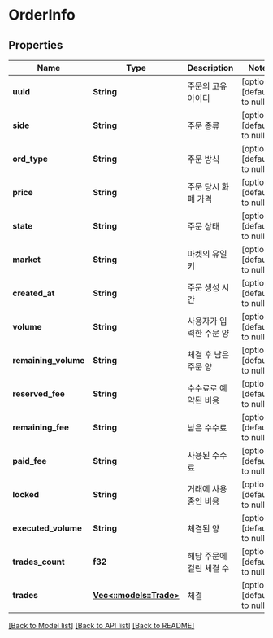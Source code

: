 # OrderInfo

## Properties
Name | Type | Description | Notes
------------ | ------------- | ------------- | -------------
**uuid** | **String** | 주문의 고유 아이디 | [optional] [default to null]
**side** | **String** | 주문 종류 | [optional] [default to null]
**ord_type** | **String** | 주문 방식 | [optional] [default to null]
**price** | **String** | 주문 당시 화폐 가격 | [optional] [default to null]
**state** | **String** | 주문 상태 | [optional] [default to null]
**market** | **String** | 마켓의 유일키 | [optional] [default to null]
**created_at** | **String** | 주문 생성 시간 | [optional] [default to null]
**volume** | **String** | 사용자가 입력한 주문 양 | [optional] [default to null]
**remaining_volume** | **String** | 체결 후 남은 주문 양 | [optional] [default to null]
**reserved_fee** | **String** | 수수료로 예약된 비용 | [optional] [default to null]
**remaining_fee** | **String** | 남은 수수료 | [optional] [default to null]
**paid_fee** | **String** | 사용된 수수료 | [optional] [default to null]
**locked** | **String** | 거래에 사용중인 비용 | [optional] [default to null]
**executed_volume** | **String** | 체결된 양 | [optional] [default to null]
**trades_count** | **f32** | 해당 주문에 걸린 체결 수 | [optional] [default to null]
**trades** | [**Vec<::models::Trade>**](Trade.md) | 체결 | [optional] [default to null]

[[Back to Model list]](../README.md#documentation-for-models) [[Back to API list]](../README.md#documentation-for-api-endpoints) [[Back to README]](../README.md)


